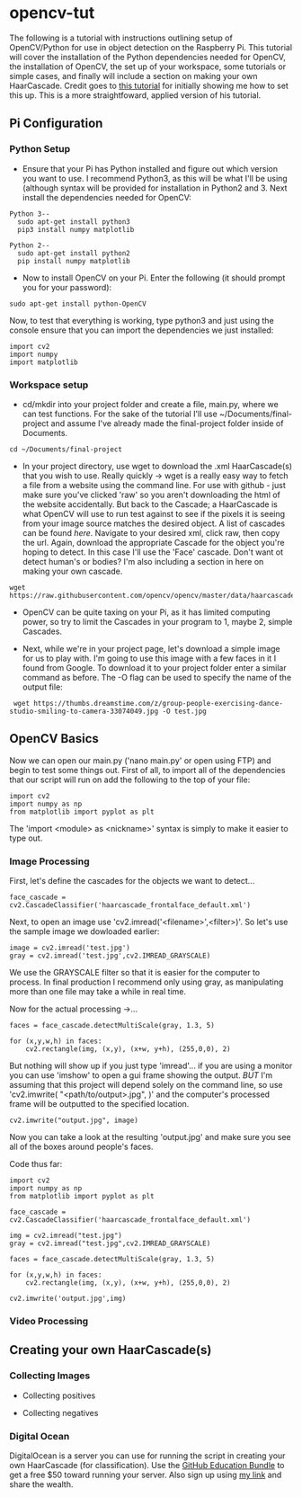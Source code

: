 # opencv-tut
The following is a tutorial with instructions outlining setup of OpenCV/Python for use in object detection on the Raspberry Pi. This tutorial will cover the installation of the Python dependencies needed for OpenCV, the installation of OpenCV, the set up of your workspace, some tutorials or simple cases, and finally will include a section on making your own HaarCascade. Credit goes to [this tutorial](https://pythonprogramming.net/loading-images-python-opencv-tutorial/) for initially showing me how to set this up. This is a more straightfoward, applied version of his tutorial.

## Pi Configuration

### Python Setup

  * Ensure that your Pi has Python installed and figure out which version you want to use. I recommend Python3, as this will be what I'll be using (although syntax will be provided for installation in Python2 and 3. Next install the dependencies needed for OpenCV:
  ```    
  Python 3--  
    sudo apt-get install python3
    pip3 install numpy matplotlib
    
  Python 2--  
    sudo apt-get install python2
    pip install numpy matplotlib
  ```
  * Now to install OpenCV on your Pi. Enter the following (it should prompt you for your password):
  ```
  sudo apt-get install python-OpenCV
  ```
  
  Now, to test that everything is working, type python3 and just using the console ensure that you can import the dependencies we just installed:
  ```
  import cv2
  import numpy
  import matplotlib
  ```
  
### Workspace setup

  * cd/mkdir into your project folder and create a file, main.py, where we can test functions. For the sake of the tutorial I'll use ~/Documents/final-project and assume I've already made the final-project folder inside of Documents.
  ```
  cd ~/Documents/final-project
  ```
  * In your project directory, use wget to download the .xml HaarCascade(s) that you wish to use. Really quickly -\> wget is a really easy way to fetch a file from a website using the command line. For use with github - just make sure you've clicked 'raw' so you aren't downloading the html of the website accidentally. But back to the Cascade; a HaarCascade is what OpenCV will use to run test against to see if the pixels it is seeing from your image source matches the desired object. A list of cascades can be found *here*. Navigate to your desired xml, click raw, then copy the url. Again, download the appropriate Cascade for the object you're hoping to detect. In this case I'll use the 'Face' cascade. Don't want ot detect human's or bodies? I'm also including a section in here on making your own cascade. 
  ```
  wget https://raw.githubusercontent.com/opencv/opencv/master/data/haarcascades/haarcascade_frontalface_default.xml
  ```
  * OpenCV can be quite taxing on your Pi, as it has limited computing power, so try to limit the Cascades in your program to 1, maybe 2, simple Cascades.
  
  * Next, while we're in your project page, let's download a simple image for us to play with. I'm going to use this image with a few faces in it I found from Google. To download it to your project folder enter a similar command as before. The -O flag can be used to specify the name of the output file:
 ```
  wget https://thumbs.dreamstime.com/z/group-people-exercising-dance-studio-smiling-to-camera-33074049.jpg -O test.jpg
  ```

## OpenCV Basics

Now we can open our main.py ('nano main.py' or open using FTP) and begin to test some things out. First of all, to import all of the dependencies that our script will run on add the following to the top of your file:
  ```
  import cv2
  import numpy as np
  from matplotlib import pyplot as plt
  ```
The 'import \<module\> as \<nickname\>' syntax is simply to make it easier to type out.

### Image Processing

First, let's define the cascades for the objects we want to detect...
  ```
  face_cascade = cv2.CascadeClassifier('haarcascade_frontalface_default.xml')
  ```

Next, to open an image use 'cv2.imread('\<filename\>',\<filter\>)'. So let's use the sample image we dowloaded earlier:
  ```
  image = cv2.imread('test.jpg')
  gray = cv2.imread('test.jpg',cv2.IMREAD_GRAYSCALE)
  ```
  
We use the GRAYSCALE filter so that it is easier for the computer to process. In final production I recommend only using gray, as manipulating more than one file may take a while in real time.

Now for the actual processing -\>...
  ```
  faces = face_cascade.detectMultiScale(gray, 1.3, 5)

  for (x,y,w,h) in faces:
      cv2.rectangle(img, (x,y), (x+w, y+h), (255,0,0), 2)
  ```

But nothing will show up if you just type 'imread'... if you are using a monitor you can use 'imshow' to open a gui frame showing the output. *BUT* I'm assuming that this project will depend solely on the command line, so use 'cv2.imwrite( "<path/to/output>.jpg", <cv2-image>)' and the computer's processed frame will be outputted to the specified location. 
  ```
  cv2.imwrite("output.jpg", image)
  ```

Now you can take a look at the resulting 'output.jpg' and make sure you see all of the boxes around people's faces. 

Code thus far:
```
import cv2
import numpy as np
from matplotlib import pyplot as plt

face_cascade = cv2.CascadeClassifier('haarcascade_frontalface_default.xml')

img = cv2.imread("test.jpg")
gray = cv2.imread("test.jpg",cv2.IMREAD_GRAYSCALE)

faces = face_cascade.detectMultiScale(gray, 1.3, 5)

for (x,y,w,h) in faces:
	cv2.rectangle(img, (x,y), (x+w, y+h), (255,0,0), 2)

cv2.imwrite('output.jpg',img)
```

### Video Processing

## Creating your own HaarCascade(s)

### Collecting Images

  * Collecting positives
	
  * Collecting negatives

### Digital Ocean
DigitalOcean is a server you can use for running the script in creating your own HaarCascade (for classification). Use the [GitHub Education Bundle](https://education.github.com/pack/offers) to get a free $50 toward running your server. Also sign up using [my link](https://m.do.co/c/e400e5413397) and share the wealth. 
